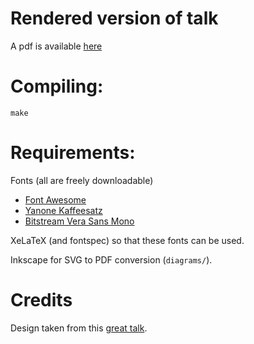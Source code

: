 # Rendered version of talk

A pdf is available [here](https://github.com/richfitz/reproducibility-2014/releases/download/v1.0/slides.pdf)

# Compiling:

```
make
```

# Requirements:

Fonts (all are freely downloadable)

* [Font Awesome](http://fortawesome.github.io/Font-Awesome/)
* [Yanone Kaffeesatz](https://www.google.com/fonts#UsePlace:use/Collection:Yanone+Kaffeesatz)
* [Bitstream Vera Sans Mono](http://ftp.gnome.org/pub/GNOME/sources/ttf-bitstream-vera/1.10/)

XeLaTeX (and fontspec) so that these fonts can be used.

Inkscape for SVG to PDF conversion (`diagrams/`).

# Credits

Design taken from this [great talk](http://bost.ocks.org/mike/d3/workshop/#0).
